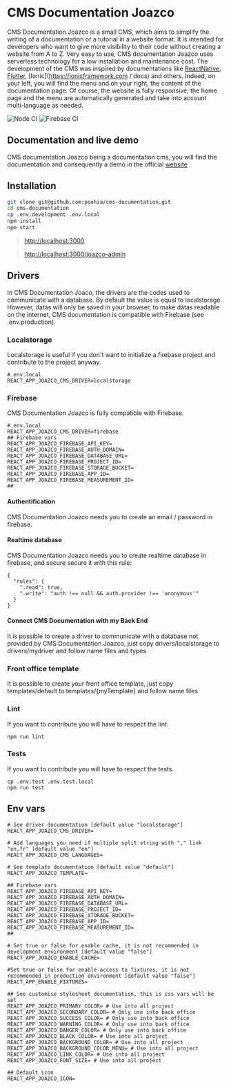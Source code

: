 # CMS Documentation Joazco

CMS Documentation Joazco is a small CMS, which aims to simplify the writing of a documentation or a tutorial in a website format. It is intended for developers who want to give more visibility to their code without creating a website from A to Z.
Very easy to use, CMS documentation Joazco uses serverless technology for a low installation and maintenance cost. The development of the CMS was inspired by documentations like [ReactNative](https://reactnative.dev/docs/getting-started), [Flutter](https://flutter.dev/docs), [Ionic](https://ionicframework.com / docs) and others. Indeed, on your left, you will find the menu and on your right, the content of the documentation page.
Of course, the website is fully responsive, the home page and the menu are automatically generated and take into account multi-language as needed.

![Node CI](https://github.com/poohia/cms-documentation/workflows/Node%20CI/badge.svg)
![Firebase CI](https://github.com/poohia/cms-documentation/workflows/Deploy%20to%20Firebase%20Hosting%20on%20merge/badge.svg)

## Documentation and live demo

CMS documentation Joazco being a documentation cms, you will find the documentation and consequently a demo in the official [website](https://cms-documentation.joazco.com/)

## Installation

```sh
git clone git@github.com:poohia/cms-documentation.git
cd cms-documentation
cp .env.development .env.local
npm install
npm start
```

> [http://localhost:3000](http://localhost:3000)

> [http://localhost:3000/joazco-admin](http://localhost:3000/joazco-admin)

## Drivers

In CMS Documentation Joaco, the drivers are the codes used to communicate with a database. By default the value is equal to localstorage. However, datas will only be saved in your browser, to make datas readable on the internet, CMS documentation is compatible with Firebase (see .env.production).

### Localstorage

Localstorage is useful if you don't want to initialize a firebase project and contribute to the project anyway.

```
#.env.local
REACT_APP_JOAZCO_CMS_DRIVER=localstorage
```

### Firebase

CMS Documentation Joazco is fully compatible with Firebase.

```
#.env.local
REACT_APP_JOAZCO_CMS_DRIVER=firebase
## Firebase vars
REACT_APP_JOAZCO_FIREBASE_API_KEY=
REACT_APP_JOAZCO_FIREBASE_AUTH_DOMAIN=
REACT_APP_JOAZCO_FIREBASE_DATABASE_URL=
REACT_APP_JOAZCO_FIREBASE_PROJECT_ID=
REACT_APP_JOAZCO_FIREBASE_STORAGE_BUCKET=
REACT_APP_JOAZCO_FIREBASE_APP_ID=
REACT_APP_JOAZCO_FIREBASE_MEASUREMENT_ID=
##
```

#### Authentification

CMS Documentation Joazco needs you to create an email / password in firebase.

#### Realtime database

CMS Documentation Joazco needs you to create realtime database in firebase, and secure secure it with this rule:

```
{
  "rules": {
    ".read": true,
    ".write": "auth !== null && auth.provider !== 'anonymous'"
  }
}
```

#### Connect CMS Documentation with my Back End

It is possible to create a driver to communicate with a database not provided by CMS Documentation Joazco, just copy drivers/localstorage to drivers/mydriver and follow name files and types

### Front office template

It is possible to create your front office template, just copy templates/default to templates/{myTemplate} and follow name files

### Lint

If you want to contribute you will have to respect the lint.

```
npm run lint
```

### Tests

If you want to contribute you will have to respect the tests.

```
cp .env.test .env.test.local
npm run test
```

## Env vars

```
# See driver documentation [default value "localstorage"]
REACT_APP_JOAZCO_CMS_DRIVER=

# Add languages you need if multiple split string with "," link "en,fr" [default value "en"]
REACT_APP_JOAZCO_CMS_LANGUAGES=

# See template documentation [default value "default"]
REACT_APP_JOAZCO_TEMPLATE=

## Firebase vars
REACT_APP_JOAZCO_FIREBASE_API_KEY=
REACT_APP_JOAZCO_FIREBASE_AUTH_DOMAIN=
REACT_APP_JOAZCO_FIREBASE_DATABASE_URL=
REACT_APP_JOAZCO_FIREBASE_PROJECT_ID=
REACT_APP_JOAZCO_FIREBASE_STORAGE_BUCKET=
REACT_APP_JOAZCO_FIREBASE_APP_ID=
REACT_APP_JOAZCO_FIREBASE_MEASUREMENT_ID=
##

# Set true or false for enable cache, it is not recommended in development environment [default value "false"]
REACT_APP_JOAZCO_ENABLE_CACHE=

#Set true or false for enable access to fixtures, it is not recommended in production environment [default value "false"]
REACT_APP_ENABLE_FIXTURES=

## See customise stylesheet documentation, this is css vars will be set
REACT_APP_JOAZCO_PRIMARY_COLOR= # Use into all project
REACT_APP_JOAZCO_SECONDARY_COLOR= # Only use into back office
REACT_APP_JOAZCO_SUCCESS_COLOR= # Only use into back office
REACT_APP_JOAZCO_WARNING_COLOR= # Only use into back office
REACT_APP_JOAZCO_DANGER_COLOR= # Only use into back office
REACT_APP_JOAZCO_BLACK_COLOR= # Use into all project
REACT_APP_JOAZCO_BACKGROUND_COLOR= # Use into all project
REACT_APP_JOAZCO_BACKGROUND_COLOR_MENU= # Use into all project
REACT_APP_JOAZCO_LINK_COLOR= # Use into all project
REACT_APP_JOAZCO_FONT_SIZE= # Use into all project

## Default icon
REACT_APP_JOAZCO_ICON=
```
